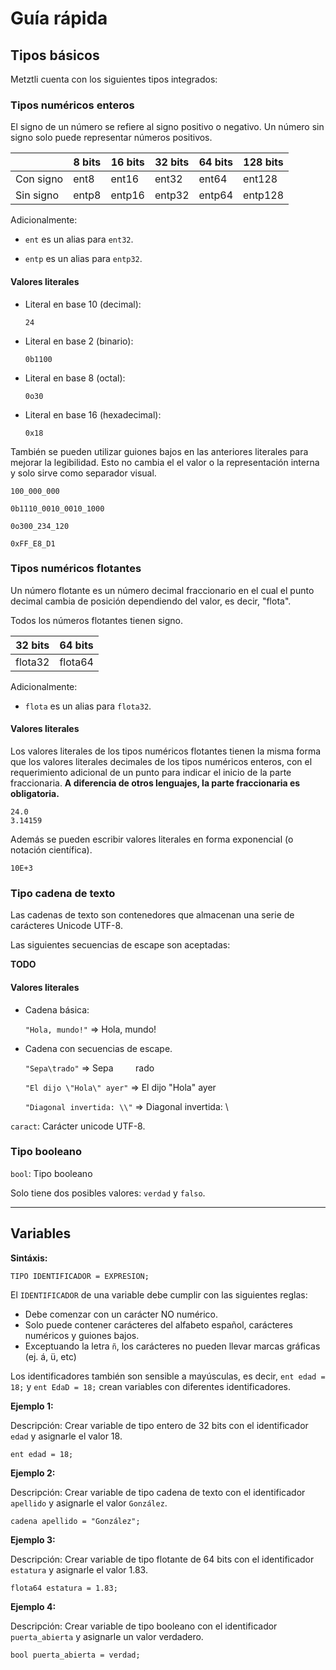 # Guía rápida

## Tipos básicos

Metztli cuenta con los siguientes tipos integrados:

### Tipos numéricos enteros

El signo de un número se refiere al signo positivo o negativo. Un número sin
signo solo puede representar números positivos.

|           | 8 bits | 16 bits | 32 bits | 64 bits | 128 bits |
|-----------|--------|---------|---------|---------|----------|
| Con signo | ent8   | ent16   | ent32   | ent64   | ent128   |
| Sin signo | entp8  | entp16  | entp32  | entp64  | entp128  |

Adicionalmente:

- `ent` es un alias para `ent32`.

- `entp` es un alias para `entp32`.

#### Valores literales

- Literal en base 10 (decimal):

	`24`

- Literal en base 2 (binario):

	`0b1100`

- Literal en base 8 (octal):

	`0o30`

- Literal en base 16 (hexadecimal):

	`0x18`

También se pueden utilizar guiones bajos en las anteriores literales para
mejorar la legibilidad. Esto no cambia el el valor o la representación interna y solo
sirve como separador visual.

```metz
100_000_000

0b1110_0010_0010_1000

0o300_234_120

0xFF_E8_D1
```

### Tipos numéricos flotantes

Un número flotante es un número decimal fraccionario en el cual el punto
decimal cambia de posición dependiendo del valor, es decir, "flota".

Todos los números flotantes tienen signo.

| 32 bits   | 64 bits   |
|-----------|-----------|
| flota32   | flota64   |

Adicionalmente:

- `flota` es un alias para `flota32`.

#### Valores literales

Los valores literales de los tipos numéricos flotantes tienen la misma forma
que los valores literales decimales de los tipos numéricos enteros, con el requerimiento
adicional de un punto para indicar el inicio de la parte fraccionaria. **A
diferencia de otros lenguajes, la parte fraccionaria es obligatoria.**

```metz
24.0
3.14159
```

Además se pueden escribir valores literales en forma exponencial (o notación científica).

`10E+3`

### Tipo cadena de texto

Las cadenas de texto son contenedores que almacenan una serie de carácteres Unicode UTF-8.

Las siguientes secuencias de escape son aceptadas:

**TODO**

#### Valores literales

- Cadena básica:

	`"Hola, mundo!"` => Hola, mundo!

- Cadena con secuencias de escape.

	`"Sepa\trado"` => Sepa &nbsp; &nbsp; &nbsp; &nbsp; rado

	`"El dijo \"Hola\" ayer"` => El dijo "Hola" ayer

	`"Diagonal invertida: \\"` => Diagonal invertida: \\

`caract`: Carácter unicode UTF-8.

### Tipo booleano

`bool`: Tipo booleano

Solo tiene dos posibles valores: `verdad` y `falso`.

---

## Variables

**Sintáxis:**

```metz
TIPO IDENTIFICADOR = EXPRESION;
```

El `IDENTIFICADOR` de una variable debe cumplir con las siguientes reglas:

- Debe comenzar con un carácter NO numérico.
- Solo puede contener carácteres del alfabeto español, carácteres numéricos y guiones bajos.
- Exceptuando la letra `ñ`, los carácteres no pueden llevar marcas gráficas (ej. á, ü, etc)

Los identificadores también son sensible a mayúsculas, es decir, `ent edad = 18;` y
`ent EdaD = 18;` crean variables con diferentes identificadores.

**Ejemplo 1:**

Descripción: Crear variable de tipo entero de 32 bits con el identificador `edad` y
asignarle el valor 18.

```metz
ent edad = 18;
```

**Ejemplo 2:**

Descripción: Crear variable de tipo cadena de texto con el identificador `apellido` y
asignarle el valor `González`.

```metz
cadena apellido = "González";
```

**Ejemplo 3:**

Descripción: Crear variable de tipo flotante de 64 bits con el identificador
`estatura` y asignarle el valor 1.83.

```metz
flota64 estatura = 1.83;
```

**Ejemplo 4:**

Descripción: Crear variable de tipo booleano con el identificador
`puerta_abierta` y asignarle un valor verdadero.

```metz
bool puerta_abierta = verdad;
```

